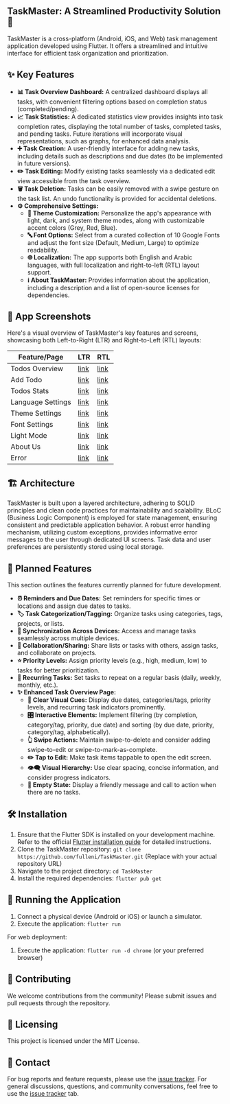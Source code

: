 ## TaskMaster: A Streamlined Productivity Solution 🎯

TaskMaster is a cross-platform (Android, iOS, and Web) task management application developed using Flutter.  It offers a streamlined and intuitive interface for efficient task organization and prioritization.


## ✨ Key Features

*   **📊 Task Overview Dashboard:** A centralized dashboard displays all tasks, with convenient filtering options based on completion status (completed/pending).
*   **📈 Task Statistics:** A dedicated statistics view provides insights into task completion rates, displaying the total number of tasks, completed tasks, and pending tasks. Future iterations will incorporate visual representations, such as graphs, for enhanced data analysis.
*   **➕ Task Creation:** A user-friendly interface for adding new tasks, including details such as descriptions and due dates (to be implemented in future versions).
*   **✏️ Task Editing:** Modify existing tasks seamlessly via a dedicated edit view accessible from the task overview.
*   **🗑️ Task Deletion:** Tasks can be easily removed with a swipe gesture on the task list. An undo functionality is provided for accidental deletions.
*   **⚙️ Comprehensive Settings:**
    *   **🎨 Theme Customization:** Personalize the app's appearance with light, dark, and system theme modes, along with customizable accent colors (Grey, Red, Blue).
    *   **🔤 Font Options:** Select from a curated collection of 10 Google Fonts and adjust the font size (Default, Medium, Large) to optimize readability.
    *   **🌐 Localization:** The app supports both English and Arabic languages, with full localization and right-to-left (RTL) layout support.
    *   **ℹ️ About TaskMaster:** Provides information about the application, including a description and a list of open-source licenses for dependencies.

## 📱 App Screenshots

Here's a visual overview of TaskMaster's key features and screens, showcasing both Left-to-Right (LTR) and Right-to-Left (RTL) layouts:

| Feature/Page | LTR | RTL |
|---|---|---|
| Todos Overview | <a href="https://github.com/fulleni/TaskMaster/blob/main/assets/screenshots/todos_overview_ltr.png?raw=true" target="_blank">link</a> | <a href="https://github.com/fulleni/TaskMaster/blob/main/assets/screenshots/todos_overview_rtl.png?raw=true" target="_blank">link</a> |
| Add Todo | <a href="https://github.com/fulleni/TaskMaster/blob/main/assets/screenshots/add_todo_ltr.png?raw=true" target="_blank">link</a> | <a href="https://github.com/fulleni/TaskMaster/blob/main/assets/screenshots/add_todo_rtl.png?raw=true" target="_blank">link</a> |
| Todos Stats | <a href="https://github.com/fulleni/TaskMaster/blob/main/assets/screenshots/todos_stats_ltr.png?raw=true" target="_blank">link</a> | <a href="https://github.com/fulleni/TaskMaster/blob/main/assets/screenshots/todos_stats_rtl.png?raw=true" target="_blank">link</a> |
| Language Settings | <a href="https://github.com/fulleni/TaskMaster/blob/main/assets/screenshots/language_settings_ltr.png?raw=true" target="_blank">link</a> | <a href="https://github.com/fulleni/TaskMaster/blob/main/assets/screenshots/language_settings_rtl.png?raw=true" target="_blank">link</a> |
| Theme Settings | <a href="https://github.com/fulleni/TaskMaster/blob/main/assets/screenshots/theme_settings_ltr.png?raw=true" target="_blank">link</a> | <a href="https://github.com/fulleni/TaskMaster/blob/main/assets/screenshots/theme_settings_rtl.png?raw=true" target="_blank">link</a> |
| Font Settings | <a href="https://github.com/fulleni/TaskMaster/blob/main/assets/screenshots/font_settings_ltr.png?raw=true" target="_blank">link</a> | <a href="https://github.com/fulleni/TaskMaster/blob/main/assets/screenshots/font_settings_rtl.png?raw=true" target="_blank">link</a> |
| Light Mode | <a href="https://github.com/fulleni/TaskMaster/blob/main/assets/screenshots/light_mode_ltr.png?raw=true" target="_blank">link</a> | <a href="https://github.com/fulleni/TaskMaster/blob/main/assets/screenshots/light_mode_rtl.png?raw=true" target="_blank">link</a> |
| About Us | <a href="https://github.com/fulleni/TaskMaster/blob/main/assets/screenshots/about_us_ltr.png?raw=true" target="_blank">link</a> | <a href="https://github.com/fulleni/TaskMaster/blob/main/assets/screenshots/about_us_rtl.png?raw=true" target="_blank">link</a> |
| Error | <a href="https://github.com/fulleni/TaskMaster/blob/main/assets/screenshots/error_ltr.png?raw=true" target="_blank">link</a> | <a href="https://github.com/fulleni/TaskMaster/blob/main/assets/screenshots/error_rtl.png?raw=true" target="_blank">link</a> |

## 🏗️ Architecture

TaskMaster is built upon a layered architecture, adhering to SOLID principles and clean code practices for maintainability and scalability. BLoC (Business Logic Component) is employed for state management, ensuring consistent and predictable application behavior. A robust error handling mechanism, utilizing custom exceptions, provides informative error messages to the user through dedicated UI screens. Task data and user preferences are persistently stored using local storage.

## 🚀 Planned Features

This section outlines the features currently planned for future development.

*   **⏰ Reminders and Due Dates:** Set reminders for specific times or locations and assign due dates to tasks.
*   **🏷️ Task Categorization/Tagging:** Organize tasks using categories, tags, projects, or lists.
*   **🔄 Synchronization Across Devices:** Access and manage tasks seamlessly across multiple devices.
*   **🤝 Collaboration/Sharing:** Share lists or tasks with others, assign tasks, and collaborate on projects.
*   **⭐ Priority Levels:** Assign priority levels (e.g., high, medium, low) to tasks for better prioritization.
*   **🔁 Recurring Tasks:** Set tasks to repeat on a regular basis (daily, weekly, monthly, etc.).
*   **✨ Enhanced Task Overview Page:**
    *   **📅 Clear Visual Cues:** Display due dates, categories/tags, priority levels, and recurring task indicators prominently.
    *   **🎛️ Interactive Elements:** Implement filtering (by completion, category/tag, priority, due date) and sorting (by due date, priority, category/tag, alphabetically).
    *   **👆 Swipe Actions:** Maintain swipe-to-delete and consider adding swipe-to-edit or swipe-to-mark-as-complete.
    *   **✏️ Tap to Edit:** Make task items tappable to open the edit screen.
    *   **👁️‍🗨️ Visual Hierarchy:** Use clear spacing, concise information, and consider progress indicators.
    *   **📜 Empty State:** Display a friendly message and call to action when there are no tasks.

## 🛠️ Installation

1.  Ensure that the Flutter SDK is installed on your development machine. Refer to the official [Flutter installation guide](https://flutter.dev/docs/get-started/install) for detailed instructions.
2.  Clone the TaskMaster repository: `git clone https://github.com/fulleni/TaskMaster.git` (Replace with your actual repository URL)
3.  Navigate to the project directory: `cd TaskMaster`
4.  Install the required dependencies: `flutter pub get`

## 🏃 Running the Application

1.  Connect a physical device (Android or iOS) or launch a simulator.
2.  Execute the application: `flutter run`

For web deployment:

1.  Execute the application: `flutter run -d chrome` (or your preferred browser)

## 🙌 Contributing

We welcome contributions from the community! Please submit issues and pull requests through the repository.

## 📜 Licensing

This project is licensed under the MIT License.

## 💬 Contact

For bug reports and feature requests, please use the [issue tracker](https://github.com/fulleni/TaskMaster/issues). For general discussions, questions, and community conversations, feel free to use the [issue tracker](https://github.com/fulleni/TaskMaster/discussions) tab.
